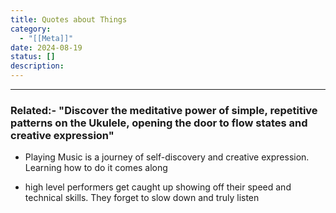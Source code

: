 ```yaml
---
title: Quotes about Things
category:
  - "[[Meta]]"
date: 2024-08-19
status: []
description:
---
```








---
### Related:- "Discover the meditative power of simple, repetitive patterns on the Ukulele, opening the door to flow states and creative expression"

- Playing Music is a journey of self-discovery and creative expression. Learning how to do it comes along 

- high level performers get caught up showing off their speed and technical skills. They forget to slow down and truly listen